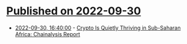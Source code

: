 # [Published on 2022-09-30](index.md)

* [2022-09-30, 16:40:00](https://tech.slashdot.org/story/22/09/30/160209/crypto-is-quietly-thriving-in-sub-saharan-africa-chainalysis-report?utm_source=rss1.0mainlinkanon&utm_medium=feed) - [Crypto Is Quietly Thriving in Sub-Saharan Africa: Chainalysis Report](https://tech.slashdot.org/story/22/09/30/160209/crypto-is-quietly-thriving-in-sub-saharan-africa-chainalysis-report?utm_source=rss1.0mainlinkanon&utm_medium=feed)
